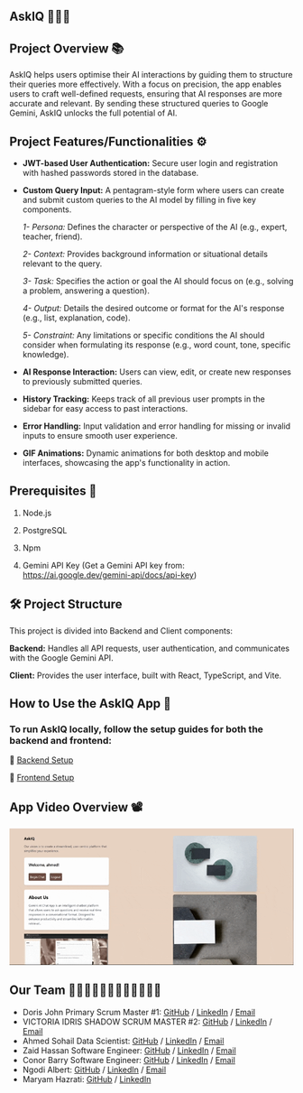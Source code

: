 ## AskIQ 🤖👨‍💻

## Project Overview 📚

AskIQ helps users optimise their AI interactions by guiding them to structure their queries more effectively. With a focus on precision, the app enables users to craft well-defined requests, ensuring that AI responses are more accurate and relevant. By sending these structured queries to Google Gemini, AskIQ unlocks the full potential of AI.

## Project Features/Functionalities ⚙️

- **JWT-based User Authentication:**
Secure user login and registration with hashed passwords stored in the database.

- **Custom Query Input:** A pentagram-style form where users can create and submit custom queries to the AI model by filling in five key components.
   
   *1- Persona:*   Defines the character or perspective of the AI (e.g., expert, teacher, friend).
   
   *2- Context:*   Provides background information or situational details relevant to the query.
   
   *3- Task:*   Specifies the action or goal the AI should focus on (e.g., solving a problem, answering a question).
   
   *4- Output:* Details the desired outcome or format for the AI's response (e.g., list, explanation, code).
   
   *5- Constraint:* Any limitations or specific conditions the AI should consider when formulating its response (e.g., word count, tone, specific knowledge).

- **AI Response Interaction:**
Users can view, edit, or create new responses to previously submitted queries.

- **History Tracking:**
Keeps track of all previous user prompts in the sidebar for easy access to past interactions.

- **Error Handling:**
Input validation and error handling for missing or invalid inputs to ensure smooth user experience.

- **GIF Animations:**
Dynamic animations for both desktop and mobile interfaces, showcasing the app's functionality in action.

## Prerequisites 🔗

 1. Node.js

 2. PostgreSQL

 3. Npm

 4. Gemini API Key (Get a Gemini API key from: https://ai.google.dev/gemini-api/docs/api-key)


## 🛠️ Project Structure

This project is divided into Backend and Client components:

**Backend:** Handles all API requests, user authentication, and communicates with the Google Gemini API.

**Client:** Provides the user interface, built with React, TypeScript, and Vite.

## How to Use the AskIQ App 📃

### To run AskIQ locally, follow the setup guides for both the backend and frontend:

🔧 [Backend Setup](backend/README.md)

🎨 [Frontend Setup](client/README.md)


## App Video Overview 📽️

![App demo - Desktop](/client/public/desktop_gif.gif)

## Our Team 👱🏻‍♀️👩🏻‍🦰👩🏻👧🏽👧🏾

- Doris John Primary Scrum Master #1: [GitHub](https://github.com/Djohn25) / [LinkedIn](https://www.linkedin.com/in/dorisukpejohn/) / [Email](Jsecus23@gmail.com)
- VICTORIA IDRIS SHADOW SCRUM MASTER #2: [GitHub](https://github.com/VICTORIAIDRIS) / [LinkedIn](https://linkedin.com/in/VICTORIA-IDRIS-7847A1177) / [Email](UNEKWUIDRIS@GMAIL.COM)
- Ahmed Sohail Data Scientist: [GitHub](https://github.com/Ahmed-Sohail2000) / [LinkedIn](https://www.linkedin.com/in/ahmed-sohail/) / [Email](ahmedsohail02000@gmail.com)
- Zaid Hassan Software Engineer: [GitHub](https://github.com/ZaidHassan96) / [LinkedIn](https://www.linkedin.com/in/zaid-h-b12b421ab/) / [Email](zaidhas96@outlook.com)
- Conor Barry Software Engineer: [GitHub](https://github.com/CaptOrb) / [LinkedIn](https://www.linkedin.com/in/conor-barry1/) / [Email](tehorb13@gmail.com)
- Ngodi Albert: [GitHub](https://github.com/ngodi) / [LinkedIn](https://linkedin.com/in/albertngodi) / [Email](albertngodi@gmail.com)
- Maryam Hazrati: [GitHub](https://github.com/Maryamh12) / [LinkedIn](https://www.linkedin.com/in/maryam-hazratiii/)
